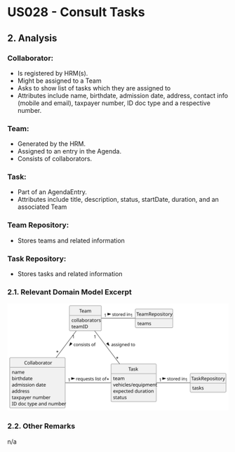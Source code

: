 # US028 - Consult Tasks 

## 2. Analysis

### Collaborator:
* Is registered by HRM(s).
* Might be assigned to a Team
* Asks to show list of tasks which they are assigned to
* Attributes include name, birthdate, admission date, address, contact info (mobile and email), taxpayer number, ID doc type and a respective number.

### Team:
* Generated by the HRM.
* Assigned to an entry in the Agenda.
* Consists of collaborators.

### Task:
* Part of an AgendaEntry.
* Attributes include title, description, status, startDate, duration, and an associated Team

### Team Repository:
* Stores teams and related information

### Task Repository:
* Stores tasks and related information

### 2.1. Relevant Domain Model Excerpt 

![Domain Model](svg/us028-domain-model.svg)

### 2.2. Other Remarks

n/a